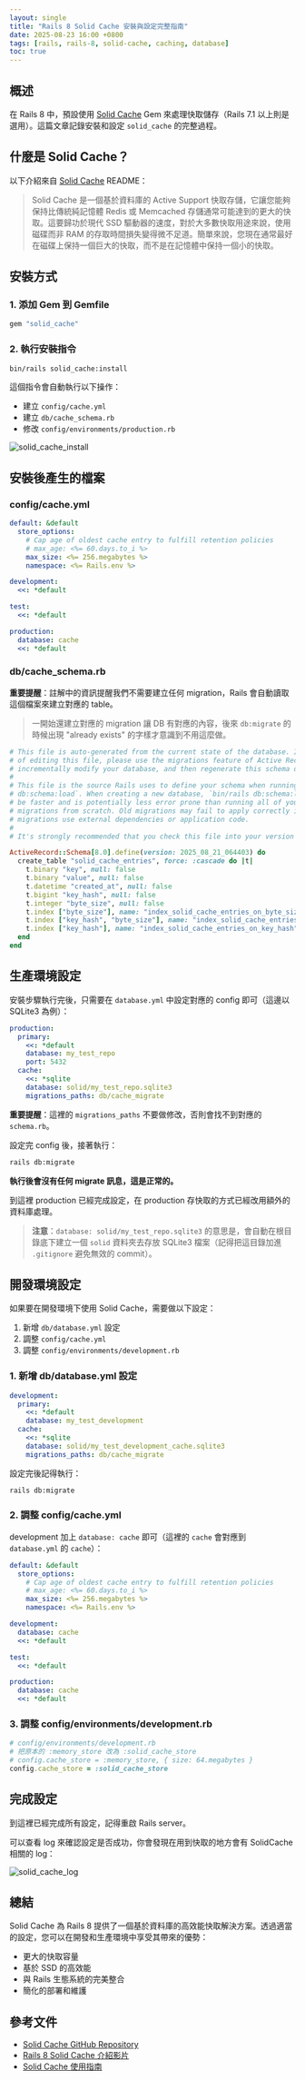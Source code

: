 ```yaml
---
layout: single
title: "Rails 8 Solid Cache 安裝與設定完整指南"
date: 2025-08-23 16:00 +0800
tags: [rails, rails-8, solid-cache, caching, database]
toc: true
---
```


## 概述

在 Rails 8 中，預設使用 [Solid Cache](https://github.com/rails/solid_cache) Gem 來處理快取儲存（Rails 7.1 以上則是選用）。這篇文章記錄安裝和設定 `solid_cache` 的完整過程。

## 什麼是 Solid Cache？

以下介紹來自 [Solid Cache](https://github.com/rails/solid_cache) README：

> Solid Cache 是一個基於資料庫的 Active Support 快取存儲，它讓您能夠保持比傳統純記憶體 Redis 或 Memcached 存儲通常可能達到的更大的快取。這要歸功於現代 SSD 驅動器的速度，對於大多數快取用途來說，使用磁碟而非 RAM 的存取時間損失變得微不足道。簡單來說，您現在通常最好在磁碟上保持一個巨大的快取，而不是在記憶體中保持一個小的快取。

## 安裝方式

### 1. 添加 Gem 到 Gemfile

```ruby
gem "solid_cache"
```

### 2. 執行安裝指令

```bash
bin/rails solid_cache:install
```

這個指令會自動執行以下操作：
- 建立 `config/cache.yml`
- 建立 `db/cache_schema.rb`
- 修改 `config/environments/production.rb`

<img src="/assets/images/solid_cache/1.png" alt="solid_cache_install">

## 安裝後產生的檔案

### config/cache.yml

```yml
default: &default
  store_options:
    # Cap age of oldest cache entry to fulfill retention policies
    # max_age: <%= 60.days.to_i %>
    max_size: <%= 256.megabytes %>
    namespace: <%= Rails.env %>

development:
  <<: *default

test:
  <<: *default

production:
  database: cache
  <<: *default
```

### db/cache_schema.rb

**重要提醒**：註解中的資訊提醒我們不需要建立任何 migration，Rails 會自動讀取這個檔案來建立對應的 table。

> 一開始還建立對應的 migration 讓 DB 有對應的內容，後來 `db:migrate` 的時候出現 "already exists" 的字樣才意識到不用這麼做。

```ruby
# This file is auto-generated from the current state of the database. Instead
# of editing this file, please use the migrations feature of Active Record to
# incrementally modify your database, and then regenerate this schema definition.
#
# This file is the source Rails uses to define your schema when running `bin/rails
# db:schema:load`. When creating a new database, `bin/rails db:schema:load` tends to
# be faster and is potentially less error prone than running all of your
# migrations from scratch. Old migrations may fail to apply correctly if those
# migrations use external dependencies or application code.
#
# It's strongly recommended that you check this file into your version control system.

ActiveRecord::Schema[8.0].define(version: 2025_08_21_064403) do
  create_table "solid_cache_entries", force: :cascade do |t|
    t.binary "key", null: false
    t.binary "value", null: false
    t.datetime "created_at", null: false
    t.bigint "key_hash", null: false
    t.integer "byte_size", null: false
    t.index ["byte_size"], name: "index_solid_cache_entries_on_byte_size"
    t.index ["key_hash", "byte_size"], name: "index_solid_cache_entries_on_key_hash_and_byte_size"
    t.index ["key_hash"], name: "index_solid_cache_entries_on_key_hash", unique: true
  end
end
```

## 生產環境設定

安裝步驟執行完後，只需要在 `database.yml` 中設定對應的 config 即可（這邊以 SQLite3 為例）：

```yml
production:
  primary:
    <<: *default
    database: my_test_repo
    port: 5432
  cache:
    <<: *sqlite
    database: solid/my_test_repo.sqlite3
    migrations_paths: db/cache_migrate
```

**重要提醒**：這裡的 `migrations_paths` 不要做修改，否則會找不到對應的 `schema.rb`。

設定完 config 後，接著執行：

```bash
rails db:migrate
```

**執行後會沒有任何 migrate 訊息，這是正常的。**

到這裡 production 已經完成設定，在 production 存快取的方式已經改用額外的資料庫處理。

> **注意**：`database: solid/my_test_repo.sqlite3` 的意思是，會自動在根目錄底下建立一個 `solid` 資料夾去存放 SQLite3 檔案（記得把這目錄加進 `.gitignore` 避免無效的 commit）。

## 開發環境設定

如果要在開發環境下使用 Solid Cache，需要做以下設定：

1. 新增 `db/database.yml` 設定
2. 調整 `config/cache.yml`
3. 調整 `config/environments/development.rb`

### 1. 新增 db/database.yml 設定

```yml
development:
  primary:
    <<: *default
    database: my_test_development
  cache:
    <<: *sqlite
    database: solid/my_test_development_cache.sqlite3
    migrations_paths: db/cache_migrate
```

設定完後記得執行：

```bash
rails db:migrate
```

### 2. 調整 config/cache.yml

development 加上 `database: cache` 即可（這裡的 `cache` 會對應到 `database.yml` 的 `cache`）：

```yml
default: &default
  store_options:
    # Cap age of oldest cache entry to fulfill retention policies
    # max_age: <%= 60.days.to_i %>
    max_size: <%= 256.megabytes %>
    namespace: <%= Rails.env %>

development:
  database: cache
  <<: *default

test:
  <<: *default

production:
  database: cache
  <<: *default
```

### 3. 調整 config/environments/development.rb

```ruby
# config/environments/development.rb
# 把原本的 :memory_store 改為 :solid_cache_store
# config.cache_store = :memory_store, { size: 64.megabytes }
config.cache_store = :solid_cache_store
```

## 完成設定

到這裡已經完成所有設定，記得重啟 Rails server。

可以查看 log 來確認設定是否成功，你會發現在用到快取的地方會有 SolidCache 相關的 log：

<img src="/assets/images/solid_cache/2.png" alt="solid_cache_log">

## 總結

Solid Cache 為 Rails 8 提供了一個基於資料庫的高效能快取解決方案。透過適當的設定，您可以在開發和生產環境中享受其帶來的優勢：

- 更大的快取容量
- 基於 SSD 的高效能
- 與 Rails 生態系統的完美整合
- 簡化的部署和維護

## 參考文件

- [Solid Cache GitHub Repository](https://github.com/rails/solid_cache)
- [Rails 8 Solid Cache 介紹影片](https://www.youtube.com/watch?v=mA6somzKYEg)
- [Solid Cache 使用指南](https://blog.csdn.net/gitblog_00399/article/details/144451352)